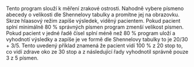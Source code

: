 Tento program slouží k měření zrakové ostrosti. Nahodně vybere písmeno abecedy o velikosti dle Shennelovy tabulky a promítne jej na obrazovku. Skrze hlaasový režim zapíše výsledek, viděný pacientem. Pokud pacient splní minimálně 80 % správných písmen program zmenší velikost písmen. Pokud pacient v jedné řadě čísel splní méně než 80 % program uloží a vyhodnotí výsledky a zapíše je ve formě dle Shennelovy tabulky to je 20/30 + 3/5. Tento uvedený příklad znamená že pacient vidí 100 % z 20 stop to, co vidí zdrave oko ze 30 stop a z následující řady vyhodnotil správně pouze 3 z 5 písmen.
